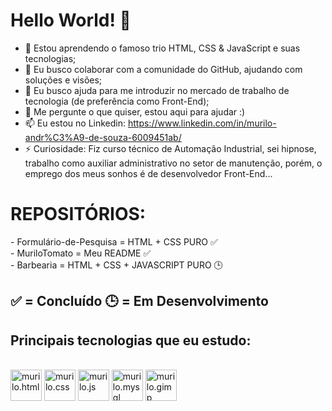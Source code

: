 # Hello World! 👋
- 🌱 Estou aprendendo o famoso trio HTML, CSS & JavaScript e suas tecnologias;
- 👯 Eu busco colaborar com a comunidade do GitHub, ajudando com soluções e visões;
- 🤔 Eu busco ajuda para me introduzir no mercado de trabalho de tecnologia (de preferência como Front-End);
- 💬 Me pergunte o que quiser, estou aqui para ajudar :)
- 📫 Eu estou no Linkedin: https://www.linkedin.com/in/murilo-andr%C3%A9-de-souza-6009451ab/
- ⚡ Curiosidade: Fiz curso técnico de Automação Industrial, sei hipnose, trabalho como auxiliar administrativo no setor de manutenção, porém, o emprego dos meus sonhos é de desenvolvedor Front-End...

 <h1>REPOSITÓRIOS:</h1>
 - Formulário-de-Pesquisa = HTML + CSS PURO ✅ <br>
 - MuriloTomato = Meu README ✅ <br>
 - Barbearia = HTML + CSS + JAVASCRIPT PURO 🕒 <br>
 <h2>✅ = Concluído     🕒 = Em Desenvolvimento
<head>
  <link rel="stylesheet" href="https://cdn.jsdelivr.net/gh/devicons/devicon@v2.14.0/devicon.min.css">
</head>
<body>
  <h2>Principais tecnologias que eu estudo:</h2>
  <div style="inline-block"><br>
  <img align="center" alt="murilo.html" height="50" width"70" src="https://cdn.jsdelivr.net/gh/devicons/devicon/icons/html5/html5-original.svg"/>
  <img align="center" alt="murilo.css" height="50" width"70" src="https://cdn.jsdelivr.net/gh/devicons/devicon/icons/css3/css3-original.svg"/>
  <img align="center" alt="murilo.js" height="50" width"70" src="https://cdn.jsdelivr.net/gh/devicons/devicon/icons/javascript/javascript-original.svg"/>
  <img align="center" alt="murilo.mysql" height="50" width"70" src="https://cdn.jsdelivr.net/gh/devicons/devicon/icons/mysql/mysql-original.svg"/>
  <img align="center" alt="murilo.gimp" height="50" width"70" src="https://cdn.jsdelivr.net/gh/devicons/devicon/icons/gimp/gimp-original.svg"/>

    
  </div>
  
</body>
